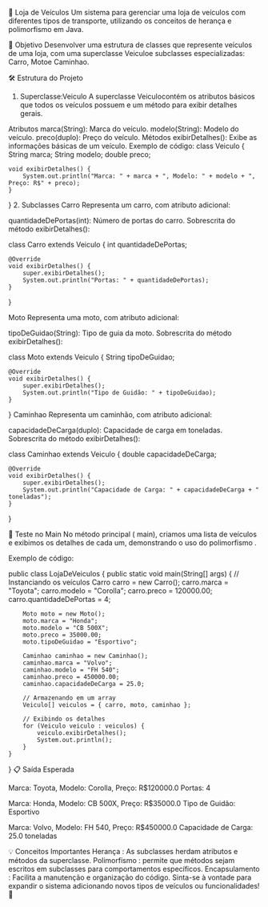 🚗 Loja de Veículos
Um sistema para gerenciar uma loja de veículos com diferentes tipos de transporte, utilizando os conceitos de herança e polimorfismo em Java.

🎯 Objetivo
Desenvolver uma estrutura de classes que represente veículos de uma loja, com uma superclasse Veiculoe subclasses especializadas: Carro, Motoe Caminhao.

🛠️ Estrutura do Projeto
1. Superclasse:Veiculo
   A superclasse Veiculocontém os atributos básicos que todos os veículos possuem e um método para exibir detalhes gerais.

Atributos
marca(String): Marca do veículo.
modelo(String): Modelo do veículo.
preco(duplo): Preço do veículo.
Métodos
exibirDetalhes(): Exibe as informações básicas de um veículo.
Exemplo de código:
class Veiculo {
String marca;
String modelo;
double preco;

    void exibirDetalhes() {
        System.out.println("Marca: " + marca + ", Modelo: " + modelo + ", Preço: R$" + preco);
    }
}
2. Subclasses
   Carro
   Representa um carro, com atributo adicional:

quantidadeDePortas(int): Número de portas do carro.
Sobrescrita do método exibirDetalhes():

class Carro extends Veiculo {
int quantidadeDePortas;

    @Override
    void exibirDetalhes() {
        super.exibirDetalhes();
        System.out.println("Portas: " + quantidadeDePortas);
    }
}

Moto
Representa uma moto, com atributo adicional:

tipoDeGuidao(String): Tipo de guia da moto.
Sobrescrita do método exibirDetalhes():

class Moto extends Veiculo {
String tipoDeGuidao;

    @Override
    void exibirDetalhes() {
        super.exibirDetalhes();
        System.out.println("Tipo de Guidão: " + tipoDeGuidao);
    }
}
Caminhao
Representa um caminhão, com atributo adicional:

capacidadeDeCarga(duplo): Capacidade de carga em toneladas.
Sobrescrita do método exibirDetalhes():

class Caminhao extends Veiculo {
double capacidadeDeCarga;

    @Override
    void exibirDetalhes() {
        super.exibirDetalhes();
        System.out.println("Capacidade de Carga: " + capacidadeDeCarga + " toneladas");
    }
}

🏁 Teste no Main
No método principal ( main), criamos uma lista de veículos e exibimos os detalhes de cada um, demonstrando o uso do polimorfismo .

Exemplo de código:

public class LojaDeVeiculos {
public static void main(String[] args) {
// Instanciando os veículos
Carro carro = new Carro();
carro.marca = "Toyota";
carro.modelo = "Corolla";
carro.preco = 120000.00;
carro.quantidadeDePortas = 4;

        Moto moto = new Moto();
        moto.marca = "Honda";
        moto.modelo = "CB 500X";
        moto.preco = 35000.00;
        moto.tipoDeGuidao = "Esportivo";

        Caminhao caminhao = new Caminhao();
        caminhao.marca = "Volvo";
        caminhao.modelo = "FH 540";
        caminhao.preco = 450000.00;
        caminhao.capacidadeDeCarga = 25.0;

        // Armazenando em um array
        Veiculo[] veiculos = { carro, moto, caminhao };

        // Exibindo os detalhes
        for (Veiculo veiculo : veiculos) {
            veiculo.exibirDetalhes();
            System.out.println();
        }
    }
}
📋 Saída Esperada

Marca: Toyota, Modelo: Corolla, Preço: R$120000.0
Portas: 4

Marca: Honda, Modelo: CB 500X, Preço: R$35000.0
Tipo de Guidão: Esportivo

Marca: Volvo, Modelo: FH 540, Preço: R$450000.0
Capacidade de Carga: 25.0 toneladas

💡 Conceitos Importantes
Herança : As subclasses herdam atributos e métodos da superclasse.
Polimorfismo : permite que métodos sejam escritos em subclasses para comportamentos específicos.
Encapsulamento : Facilita a manutenção e organização do código.
Sinta-se à vontade para expandir o sistema adicionando novos tipos de veículos ou funcionalidades! 🚀